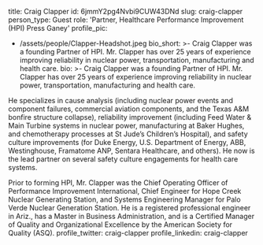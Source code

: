title: Craig Clapper
id: 6jmmY2pg4Nvbi9CUW43DNd
slug: craig-clapper
person_type: Guest
role: 'Partner, Healthcare Performance Improvement (HPI) Press Ganey'
profile_pic:
  - /assets/people/Clapper-Headshot.jpeg
bio_short: >-
  Craig Clapper was a founding Partner of HPI. Mr. Clapper has over 25 years of
  experience improving reliability in nuclear power, transportation,
  manufacturing and health care.
bio: >-
  Craig Clapper was a founding Partner of HPI. Mr. Clapper has over 25 years of
  experience improving reliability in nuclear power, transportation,
  manufacturing and health care.


  He specializes in cause analysis (including nuclear power events and component
  failures, commercial aviation components, and the Texas A&M bonfire structure
  collapse), reliability improvement (including Feed Water & Main Turbine
  systems in nuclear power, manufacturing at Baker Hughes, and chemotherapy
  processes at St Jude’s Children’s Hospital), and safety culture improvements
  (for Duke Energy, U.S. Department of Energy, ABB, Westinghouse, Framatome ANP,
  Sentara Healthcare, and others). He now is the lead partner on several safety
  culture engagements for health care systems.


  Prior to forming HPI, Mr. Clapper was the Chief Operating Officer of
  Performance Improvement International, Chief Engineer for Hope Creek Nuclear
  Generating Station, and Systems Engineering Manager for Palo Verde Nuclear
  Generation Station. He is a registered professional engineer in Ariz., has a
  Master in Business Administration, and is a Certified Manager of Quality and
  Organizational Excellence by the American Society for Quality (ASQ).
profile_twitter: craig-clapper
profile_linkedin: craig-clapper
